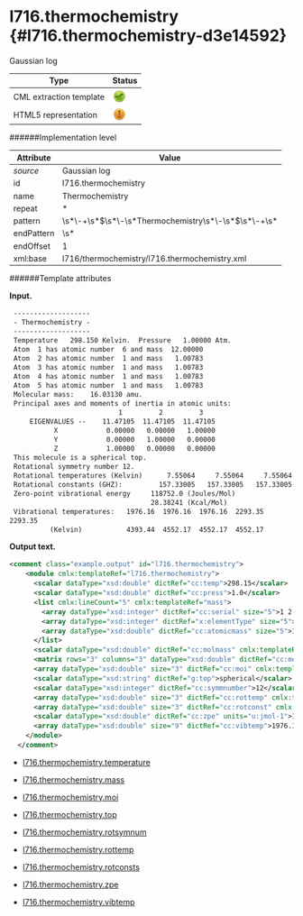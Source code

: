 # l716.thermochemistry {#l716.thermochemistry-d3e14592}

Gaussian log

| Type                                                                                                                                                | Status                                                                                                                                              |
|----|----|
| CML extraction template                                                                                                                             | ![](/imgs/Total.png)                                                                                                                                |
| HTML5 representation                                                                                                                                | ![](/imgs/Partial.png)                                                                                                                              |

######Implementation level

| Attribute                                                                                                                                           | Value                                                                                                                                               |
|----|----|
| *source*                                                                                                                                            | Gaussian log                                                                                                                                        |
| id                                                                                                                                                  | l716.thermochemistry                                                                                                                                |
| name                                                                                                                                                | Thermochemistry                                                                                                                                     |
| repeat                                                                                                                                              | \*                                                                                                                                                  |
| pattern                                                                                                                                             | \\s\*\\-+\\s\*\$\\s\*\\-\\s\*Thermochemistry\\s\*\\-\\s\*\$\\s\*\\-+\\s\*                                                                           |
| endPattern                                                                                                                                          | \\s\*                                                                                                                                               |
| endOffset                                                                                                                                           | 1                                                                                                                                                   |
| xml:base                                                                                                                                            | l716/thermochemistry/l716.thermochemistry.xml                                                                                                       |

######Template attributes

**Input.**

     -------------------
     - Thermochemistry -
     -------------------
     Temperature   298.150 Kelvin.  Pressure   1.00000 Atm.
     Atom  1 has atomic number  6 and mass  12.00000
     Atom  2 has atomic number  1 and mass   1.00783
     Atom  3 has atomic number  1 and mass   1.00783
     Atom  4 has atomic number  1 and mass   1.00783
     Atom  5 has atomic number  1 and mass   1.00783
     Molecular mass:    16.03130 amu.
     Principal axes and moments of inertia in atomic units:
                               1         2         3
         EIGENVALUES --    11.47105  11.47105  11.47105
               X            0.00000   0.00000   1.00000
               Y            0.00000   1.00000   0.00000
               Z            1.00000   0.00000   0.00000
     This molecule is a spherical top.
     Rotational symmetry number 12.
     Rotational temperatures (Kelvin)      7.55064     7.55064     7.55064
     Rotational constants (GHZ):         157.33005   157.33005   157.33005
     Zero-point vibrational energy     118752.0 (Joules/Mol)
                                       28.38241 (Kcal/Mol)
     Vibrational temperatures:   1976.16  1976.16  1976.16  2293.35  2293.35
              (Kelvin)           4393.44  4552.17  4552.17  4552.17
     
      

**Output text.**

```xml
<comment class="example.output" id="l716.thermochemistry">
    <module cmlx:templateRef="l716.thermochemistry">
      <scalar dataType="xsd:double" dictRef="cc:temp">298.15</scalar>
      <scalar dataType="xsd:double" dictRef="cc:press">1.0</scalar>
      <list cmlx:lineCount="5" cmlx:templateRef="mass">
        <array dataType="xsd:integer" dictRef="cc:serial" size="5">1 2 3 4 5</array>
        <array dataType="xsd:integer" dictRef="x:elementType" size="5">6 1 1 1 1</array>
        <array dataType="xsd:double" dictRef="cc:atomicmass" size="5">12.0 1.00783 1.00783 1.00783 1.00783</array>
      </list>
      <scalar dataType="xsd:double" dictRef="cc:molmass" cmlx:templateRef="molmass">16.0313</scalar>
      <matrix rows="3" columns="3" dataType="xsd:double" dictRef="cc:moi.eigenvectors">0.0 0.0 1.0 0.0 1.0 0.0 1.0 0.0 0.0</matrix>
      <array dataType="xsd:double" size="3" dictRef="cc:moi" cmlx:templateRef="eigen">11.47105 11.47105 11.47105</array>
      <scalar dataType="xsd:string" dictRef="g:top">spherical</scalar>
      <scalar dataType="xsd:integer" dictRef="cc:symmnumber">12</scalar>
      <array dataType="xsd:double" size="3" dictRef="cc:rottemp" cmlx:templateRef="rottemp">7.55064 7.55064 7.55064</array>
      <array dataType="xsd:double" size="3" dictRef="cc:rotconst" cmlx:templateRef="rotconst">157.33005 157.33005 157.33005</array>
      <scalar dataType="xsd:double" dictRef="cc:zpe" units="u:jmol-1">118752.0</scalar>
      <array dataType="xsd:double" size="9" dictRef="cc:vibtemp">1976.16 1976.16 1976.16 2293.35 2293.35 4393.44 4552.17 4552.17 4552.17</array>
    </module>
  </comment>
```

-   [l716.thermochemistry.temperature](/out/md/cml/gaussian_log/l716.thermochemistry.temperature-d3e14601.md)

<!-- -->

-   [l716.thermochemistry.mass](/out/md/cml/gaussian_log/l716.thermochemistry.mass-d3e14635.md)

<!-- -->

-   [l716.thermochemistry.moi](/out/md/cml/gaussian_log/l716.thermochemistry.moi-d3e14670.md)

<!-- -->

-   [l716.thermochemistry.top](/out/md/cml/gaussian_log/l716.thermochemistry.top-d3e14723.md)

<!-- -->

-   [l716.thermochemistry.rotsymnum](/out/md/cml/gaussian_log/l716.thermochemistry.rotsymnum-d3e14750.md)

<!-- -->

-   [l716.thermochemistry.rottemp](/out/md/cml/gaussian_log/l716.thermochemistry.rottemp-d3e14778.md)

<!-- -->

-   [l716.thermochemistry.rotconsts](/out/md/cml/gaussian_log/l716.thermochemistry.rotconsts-d3e14798.md)

<!-- -->

-   [l716.thermochemistry.zpe](/out/md/cml/gaussian_log/l716.thermochemistry.zpe-d3e14818.md)

<!-- -->

-   [l716.thermochemistry.vibtemp](/out/md/cml/gaussian_log/l716.thermochemistry.vibtemp-d3e14850.md)


